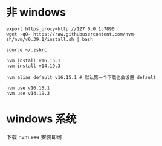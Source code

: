 # 非 windows 

```
export https_proxy=http://127.0.0.1:7890 
wget -qO- https://raw.githubusercontent.com/nvm-sh/nvm/v0.39.1/install.sh | bash

source ~/.zshrc

nvm install v16.15.1
nvm install v14.19.3

nvm alias default v16.15.1 # 默认第一个下载也会设置 default

nvm use v16.15.1
nvm use v14.19.3
```

# windows 系统

下载 nvm.exe 安装即可

